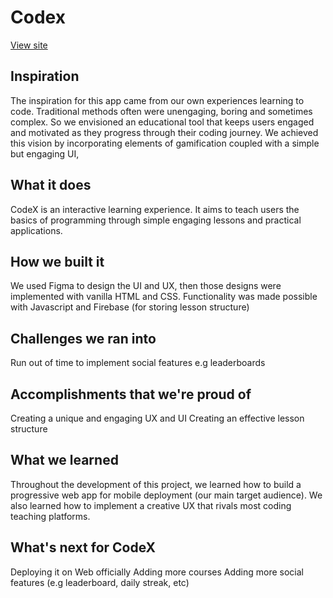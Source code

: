 # Codex
[View site](https://github.com/aaronw-dev/codex)
## Inspiration
The inspiration for this app came from our own experiences learning to code. Traditional methods often were unengaging, boring and sometimes complex. So we envisioned an educational tool that keeps users engaged and motivated as they progress through their coding journey. We achieved this vision by incorporating elements of gamification coupled with a simple but engaging UI, 

## What it does
CodeX is an interactive learning experience. It aims to teach users the basics of programming through simple engaging lessons and practical applications.

## How we built it
We used Figma to design the UI and UX, then those designs were implemented with vanilla HTML and CSS.
Functionality was made possible with Javascript and Firebase (for storing lesson structure)

## Challenges we ran into
Run out of time to implement social features e.g leaderboards

## Accomplishments that we're proud of
Creating a unique and engaging UX and UI
Creating an effective lesson structure

## What we learned
Throughout the development of this project, we learned how to build a progressive web app for mobile deployment (our main target audience). We also learned how to implement a creative UX that rivals most  coding teaching platforms. 

## What's next for CodeX
Deploying it on Web officially
Adding more courses
Adding more social features (e.g leaderboard, daily streak, etc)
